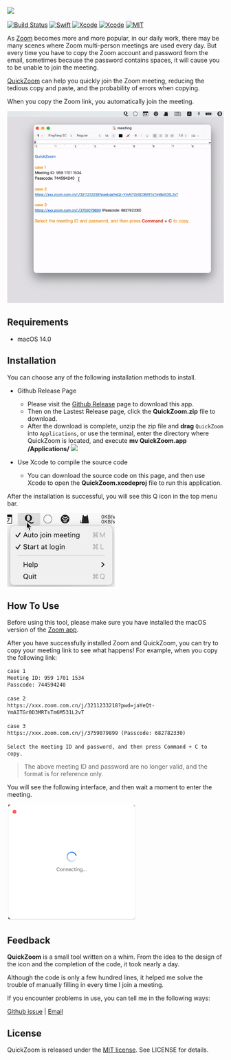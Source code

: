 
![](resources/banner.png)


[![Build Status](https://img.shields.io/badge/platforms-macOS%20-green.svg)](https://github.com/Jinxiansen/QuickZoom)
[![Swift](https://img.shields.io/badge/Swift-5.1-orange.svg)](https://swift.org)
[![Xcode](https://img.shields.io/badge/Xcode-11.0-blue.svg)](https://developer.apple.com/xcode)
[![Xcode](https://img.shields.io/badge/macOS-15.0-blue.svg)](https://developer.apple.com/macOS)
[![MIT](https://img.shields.io/badge/licenses-MIT-red.svg)](https://opensource.org/licenses/MIT)

As [Zoom](https://zoom.us) becomes more and more popular, in our daily work, there may be many scenes where Zoom multi-person meetings are used every day. But every time you have to copy the Zoom account and password from the email, sometimes because the password contains spaces, it will cause you to be unable to join the meeting.

[QuickZoom](https://github.com/Jinxiansen/QuickZoom) can help you quickly join the Zoom meeting, reducing the tedious copy and paste, and the probability of errors when copying.

When you copy the Zoom link, you automatically join the meeting.

![](resources/preview.gif)

## Requirements

- macOS 14.0


## Installation

You can choose any of the following installation methods to install.

- Github Release Page
	- Please visit the [Github Release](https://github.com/Jinxiansen/QuickZoom/releases) page to download this app.
	- Then on the Lastest Release page, click the **QuickZoom.zip** file to download.
	- After the download is complete, unzip the zip file and **drag** `QuickZoom` into `Applications`, or use the terminal, enter the directory where QuickZoom is located, and execute **mv QuickZoom.app /Applications/**  ![](resources/terminal.png)


- Use Xcode to compile the source code
	- You can download the source code on this page, and then use Xcode to open the **QuickZoom.xcodeproj** file to run this application.

After the installation is successful, you will see this Q icon in the top menu bar.

![](resources/menu.png)


## How To Use

Before using this tool, please make sure you have installed the macOS version of the [Zoom app](https://zoom.us).

After you have successfully installed Zoom and QuickZoom, you can try to copy your meeting link to see what happens!
For example, when you copy the following link:

``` shell
case 1
Meeting ID: 959 1701 1534
Passcode: 744594240

case 2
https://xxx.zoom.com.cn/j/3211233218?pwd=jaYeQt-YmAITGr0D3MRTsTm6M531L2vT

case 3
https://xxx.zoom.com.cn/j/3759079899 (Passcode: 682782330)

Select the meeting ID and password, and then press Command + C to copy.

```
>  The above meeting ID and password are no longer valid, and the format is for reference only.

You will see the following interface, and then wait a moment to enter the meeting.

![](resources/connecting.png)


## Feedback

**QuickZoom** is a small tool written on a whim. From the idea to the design of the icon and the completion of the code, it took nearly a day.

Although the code is only a few hundred lines, it helped me solve the trouble of manually filling in every time I join a meeting.

If you encounter problems in use, you can tell me in the following ways:

[Github issue](https://github.com/Jinxiansen/QuickZoom/issues/new) | [Email](mailto:hi@jinxiansen.com)


## License	

QuickZoom is released under the [MIT license](LICENSE). See LICENSE for details.


